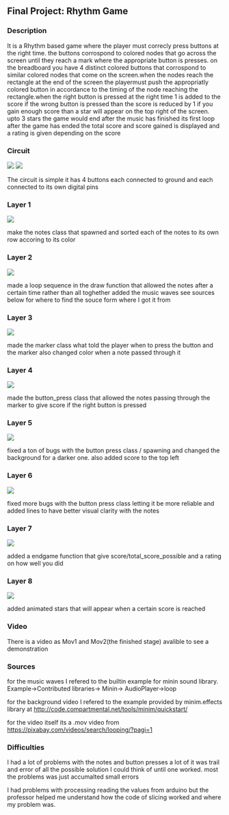 ## Final Project: Rhythm Game

### Description 

It is a Rhythm based game where the player must correcly press buttons at the right time. the buttons corrospond to colored nodes that go across the screen until they reach a mark where the appropriate button is presses. on the breadboard you have 4 distinct colored buttons that corrospond to similar colored nodes that come on the screen.when the nodes reach the rectangle at the end of the screen the playermust push the appropriatly colored button in accordance to the timing of the node  reaching the rectangle.when the right button is pressed at the right time 1 is added to the score if the wrong button is pressed than the score is reduced by 1 if you gain enough score than a star will appear on the top right of the screen. upto 3 stars the game would end after the music has finished its first loop after the game has ended the total score and score gained is displayed and a rating is given depending on the score

### Circuit

![](sketch1.jpg)
![](sketch2.jpg)

The circuit is simple it has 4 buttons each connected to ground and each connected to its own digital pins

### Layer 1
![](pic1.png)

make the notes class that spawned and sorted each of the notes to its own row accoring to its color

### Layer 2
![](pic2.png)

made a loop sequence in the draw function that allowed the notes after a certain time rather than all toghether 
added the music waves see sources below for where to find the souce form where I got it from

### Layer 3
![](pic3.png)

made the marker class what told the player when to press the button and the marker also changed color when a note passed through it

### Layer 4
![](pic4.png)

made the button_press class that allowed the notes passing through the marker to give score if the right button is pressed

### Layer 5
![](pic5.png)

fixed a ton of bugs with the button press class / spawning and changed the background for a darker one.
also added score to the top left

### Layer 6
![](pic6.png)

fixed more bugs with the button press class letting it be more reliable and added lines to have better visual clarity with the notes

### Layer 7
![](pic7.png)

added a endgame function that give score/total_score_possible and a rating on how well you did

### Layer 8
![](pic8.png)

added animated stars that will appear when a certain score is reached 

### Video

There is a video as Mov1 and Mov2(the finished stage) avalible to see a demonstration

### Sources

for the music waves I refered to the builtin example for minin sound library. Example->Contributed libraries-> Minin-> AudioPlayer->loop

for the background video I refered to the example provided by minim.effects library at http://code.compartmental.net/tools/minim/quickstart/

for the video itself its a .mov video from https://pixabay.com/videos/search/looping/?pagi=1

### Difficulties

I had a lot of problems with the notes and button presses a lot of it was trail and error of all the possible solution I could think of
until one worked. most the problems was just accumalted small errors

I had problems with processing reading the values from arduino but the professor helped me understand how the code of slicing worked and where my problem was.
